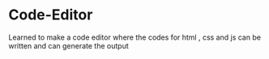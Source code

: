 # Code-Editor
Learned to make a code editor where the codes for html , css and js can be written and can generate the output
